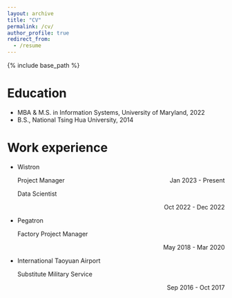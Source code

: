 ```yaml
---
layout: archive
title: "CV"
permalink: /cv/
author_profile: true
redirect_from:
  - /resume
---
```


{% include base_path %}

Education
======
* MBA & M.S. in Information Systems, University of Maryland, 2022
* B.S., National Tsing Hua University, 2014


Work experience
======
* Wistron                 
  <div>Project Manager<div style = 'float: right'>Jan 2023 - Present</div></div>
  <p align='left'>Data Scientist <p>                <p align='right'>Oct 2022 - Dec 2022<p>

* Pegatron                 
   <p align='left'>Factory Project Manager<p>          <p align='right'>May 2018 - Mar 2020<p>

* International Taoyuan Airport                 
   <p align='left'>Substitute Military Service<p>      <p align='right'>Sep 2016 - Oct 2017<p>


